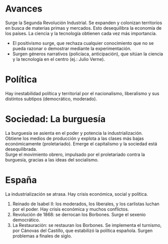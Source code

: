 # Avances
Surge la Segunda Revolución Industrial. Se expanden y colonizan territorios en busca de materias primas y mercados. Esto desequilibra la economía de los países.
La ciencia y la tecnología obtienen cada vez más importancia. 
- El positivismo surge, que rechaza cualquier conocimiento que no se pueda razonar o demostrar mediante la experimentación.
- Surgen géneros narrativos (policíaca, anticipación), que sitúan la ciencia y la tecnología en el centro (ej.: Julio Verne).

# Política
Hay inestabilidad política y territorial por el nacionalismo, liberalismo y sus distintos subtipos (democrático, moderado).

# Sociedad: La burguesía
La burguesía se asienta en el poder y potencia la industrialización.  
Obtiene los medios de producción y explota a las clases más bajas económicamente (proletariado). Emerge el capitalismo y la sociedad está desequilibrada.  
Surge el movimiento obrero, impulsado por el proletariado contra la burguesía, gracias a las ideas del socialismo.

# España
La industrialización se atrasa. Hay crisis económica, social y política.
1. Reinado de Isabel II: los moderados, los liberales, y los carlistas luchan por el poder. Hay crisis económica y muchos conflictos. 
2. Revolución de 1868: se derrocan los Borbones. Surge el sexenio democrático.
3. La Restauración: se restauran los Borbones. Se implementa el turnismo, por Cánovas del Castillo, que estabilizó la política española. Surgen problemas a finales de siglo.
